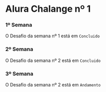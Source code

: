 # Alura Chalange nº 1

### 1º Semana

O Desafio da semana nº 1 está em `Concluido`

### 2º Semana

O Desafio da semana nº 2 está em `Concluido`

### 3º Semana

O Desafio da semana nº 2 está em `Andamento`